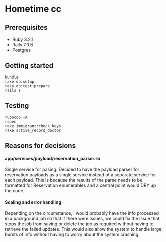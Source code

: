 # Hometime cc

## Prerequisites

- Ruby 3.2.1
- Rails 7.0.6
- Postgres

## Getting started

```
bundle
rake db:setup
rake db:test:prepare
rails s
```

## Testing

```
rubocop -A
rspec
rake immigrant:check_keys
rake active_record_doctor
```

## Reasons for decisions

#### app/services/payload/reservation_parser.rb

Single service for pasing: Decided to have the payload parser for reservation payloads as a single service instead of a separate service for each payload. This is because the results of the parse needs to be formatted for Reservation enumerables and a central point would DRY up the code.

#### Scaling and error handling

Depending on the circumstance, I would probably have the info processed in a background job so that if there were issues, we could fix the issue that stops the job from saving or delete the job as required without having to retrieve the failed updates. This would also allow the system to handle large bursts of info without having to worry about the system crashing.
